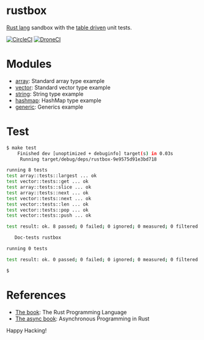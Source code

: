 # rustbox

[Rust lang] sandbox with the [table driven] unit tests.

[![CircleCI]](https://circleci.com/gh/keithnoguchi/workflows/rustbox)
[![DroneCI]](https://cloud.drone.io/keithnoguchi/rustbox)

[Rust lang]: https://www.rust-lang.org
[table driven]: https://dave.cheney.net/2019/05/07/prefer-table-driven-tests
[CircleCI]: https://circleci.com/gh/keithnoguchi/rustbox.svg?style=svg
[DroneCI]: https://cloud.drone.io/api/badges/keithnoguchi/rustbox/status.svg

# Modules

- [array]: Standard array type example
- [vector]: Standard vector type example
- [string]: String type example
- [hashmap]: HashMap type example
- [generic]: Generics example

[array]: src/array.rs
[vector]: src/vector.rs
[string]: src/string.rs
[hashmap]: src/hashmap.rs
[generic]: src/generic.rs

# Test

```sh
$ make test
    Finished dev [unoptimized + debuginfo] target(s) in 0.03s
     Running target/debug/deps/rustbox-9e9575d91e3bd718

running 8 tests
test array::tests::largest ... ok
test vector::tests::get ... ok
test array::tests::slice ... ok
test array::tests::next ... ok
test vector::tests::next ... ok
test vector::tests::len ... ok
test vector::tests::pop ... ok
test vector::tests::push ... ok

test result: ok. 8 passed; 0 failed; 0 ignored; 0 measured; 0 filtered out

   Doc-tests rustbox

running 0 tests

test result: ok. 0 passed; 0 failed; 0 ignored; 0 measured; 0 filtered out

$
```

# References

- [The book]: The Rust Programming Language
- [The async book]: Asynchronous Programming in Rust

[The book]: https://doc.rust-lang.org/stable/book/
[The async book]: https://rust-lang.github.io/async-book/

Happy Hacking!
